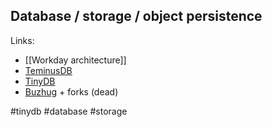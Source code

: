 ## Database / storage / object persistence

Links:

- [[Workday architecture]]
- [TeminusDB](https://en.wikipedia.org/wiki/TerminusDB)
- [TinyDB](https://github.com/msiemens/tinydb)
- [Buzhug](http://buzhug.sourceforge.net/) + forks (dead)

<!-- Keywords -->
#tinydb #database #storage
<!-- /Keywords -->
